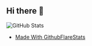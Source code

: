 ## Hi there 👋

  ![GitHub Stats](https://openlabx.com/githubflarestats/api/gitfs.php/ajee10x?response=image&bgColor=%23ffffff&textColor=%231750a9&cardColor=%23fff1cc&chartColor=%23007bff&chartTextColor=black)

- [Made With GithubFlareStats](https://github.com/openlab-x/GithubFlareStats)
